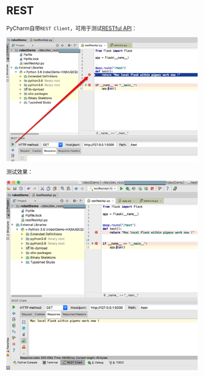 # REST

PyCharm自带`REST Client`，可用于测试[RESTful API](http://book.crifan.com/books/http_restful_api/website/)：

![rest_client_http_get](../../assets/img/rest_client_http_get.png)

测试效果：

![test_rest_api_ok](../../assets/img/test_rest_api_ok.png)
